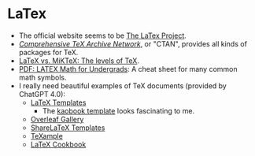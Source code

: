 # LaTex

- The official website seems to be [The LaTex Project](https://www.latex-project.org/).
- [_Comprehensive TeX Archive Network_](https://ctan.org), or "CTAN", provides all kinds of packages for TeX.
- [LaTeX vs. MiKTeX: The levels of TeX](https://www.tug.org/levels.html).
- [PDF: LATEX Math for Undergrads](https://tug.ctan.org/info/undergradmath/undergradmath.pdf): A cheat sheet for many common math symbols.
- I really need beautiful examples of TeX documents (provided by ChatGPT 4.0):
  - [LaTeX Templates](http://www.latextemplates.com/)
    - The [kaobook template](https://www.latextemplates.com/template/kaobook) looks fascinating to me.
  - [Overleaf Gallery](https://www.overleaf.com/gallery)
  - [ShareLaTeX Templates](https://www.sharelatex.com/templates/)
  - [TeXample](http://www.texample.net/)
  - [LaTeX Cookbook](http://latex-cookbook.net/)
